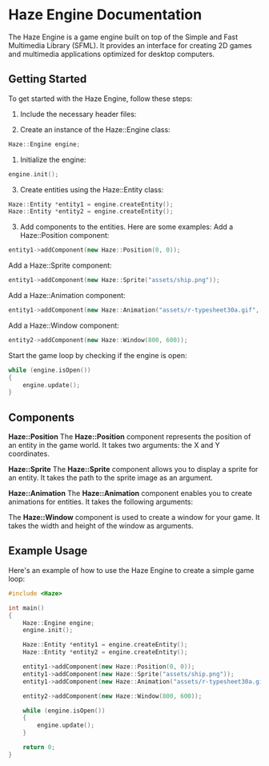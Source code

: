 # Haze Engine Documentation

The Haze Engine is a game engine built on top of the Simple and Fast Multimedia Library (SFML).
It provides an interface for creating 2D games and multimedia applications optimized for desktop computers.

## Getting Started

To get started with the Haze Engine, follow these steps:

1. Include the necessary header files:


2. Create an instance of the Haze::Engine class:
```cpp
Haze::Engine engine;
```

1. Initialize the engine:
```cpp
engine.init();
```

3. Create entities using the Haze::Entity class:
```cpp
Haze::Entity *entity1 = engine.createEntity();
Haze::Entity *entity2 = engine.createEntity();
```

3. Add components to the entities. Here are some examples:
Add a Haze::Position component:

```cpp
entity1->addComponent(new Haze::Position(0, 0));
```
Add a Haze::Sprite component:

```cpp
entity1->addComponent(new Haze::Sprite("assets/ship.png"));
```
Add a Haze::Animation component:

```cpp
entity1->addComponent(new Haze::Animation("assets/r-typesheet30a.gif", 34, 34, 3, 1));
```
Add a Haze::Window component:

```cpp
entity2->addComponent(new Haze::Window(800, 600));
```
Start the game loop by checking if the engine is open:

```cpp
while (engine.isOpen())
{
    engine.update();
}
```

## Components
**Haze::Position**
The **Haze::Position** component represents the position of an entity in the game world. It takes two arguments: the X and Y coordinates.

**Haze::Sprite**
The **Haze::Sprite** component allows you to display a sprite for an entity. It takes the path to the sprite image as an argument.

**Haze::Animation**
The **Haze::Animation** component enables you to create animations for entities. It takes the following arguments:

The **Haze::Window** component is used to create a window for your game. It takes the width and height of the window as arguments.

## Example Usage
Here's an example of how to use the Haze Engine to create a simple game loop:

```cpp
#include <Haze>

int main()
{
    Haze::Engine engine;
    engine.init();

    Haze::Entity *entity1 = engine.createEntity();
    Haze::Entity *entity2 = engine.createEntity();

    entity1->addComponent(new Haze::Position(0, 0));
    entity1->addComponent(new Haze::Sprite("assets/ship.png"));
    entity1->addComponent(new Haze::Animation("assets/r-typesheet30a.gif", 34, 34, 3, 1));

    entity2->addComponent(new Haze::Window(800, 600));

    while (engine.isOpen())
    {
        engine.update();
    }

    return 0;
}
```